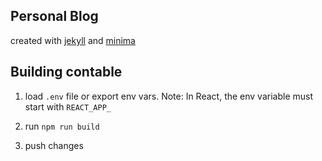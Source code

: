 ## Personal Blog

created with [jekyll](https://jekyllrb.com/) and [minima](https://github.com/jekyll/minima)

## Building contable

1. load ```.env``` file or export env vars. Note: In React, the env variable must start with ```REACT_APP_```

2. run ```npm run build```

3. push changes

